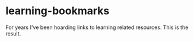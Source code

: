 # learning-bookmarks
For years I've been hoarding links to learning related resources. This is the result.
